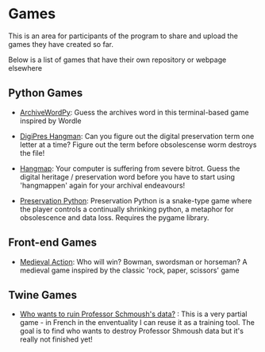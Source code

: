 # Games

This is an area for participants of the program to share and upload the games they have created so far.

Below is a list of games that have their own repository or webpage elsewhere

## Python Games

- [ArchiveWordPy](https://github.com/archivistnathan/archiveswordpy): Guess the archives word in this terminal-based game inspired by Wordle

- [DigiPres Hangman](https://github.com/archivistnathan/Digipres-Hangman): Can you figure out the digital preservation term one letter at a time? Figure out the term before obsolescense worm destroys the file!

- [Hangmap](https://github.com/PhilipEno/hangmap): Your computer is suffering from severe bitrot. Guess the digital heritage / preservation word before you have to start using 'hangmappen' again for your archival endeavours!

- [Preservation Python](https://github.com/archivistnathan/preservation-python): Preservation Python is a snake-type game where the player controls a continually shrinking python, a metaphor for obsolescence and data loss. Requires the pygame library.

  
## Front-end Games
- [Medieval Action](https://evavandenhurk.github.io/MedievalAction/): Who will win? Bowman, swordsman or horseman? A medieval game inspired by the classic 'rock, paper, scissors' game

## Twine Games
- [Who wants to ruin Professor Schmoush's data?](https://github.com/EFortinD/Alchemy/tree/main/Jeux) : This is a very partial game - in French in the enventuality I can reuse it as a training tool. The goal is to find who wants to destroy Professor Shmoush data but it's really not finished yet!

